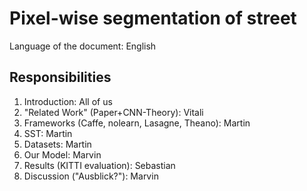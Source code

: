 # Pixel-wise segmentation of street

Language of the document: English

## Responsibilities

1. Introduction: All of us
2. "Related Work" (Paper+CNN-Theory): Vitali
3. Frameworks (Caffe, nolearn, Lasagne, Theano): Martin
4. SST: Martin
5. Datasets: Martin
6. Our Model: Marvin
7. Results (KITTI evaluation): Sebastian
8. Discussion ("Ausblick?"): Marvin